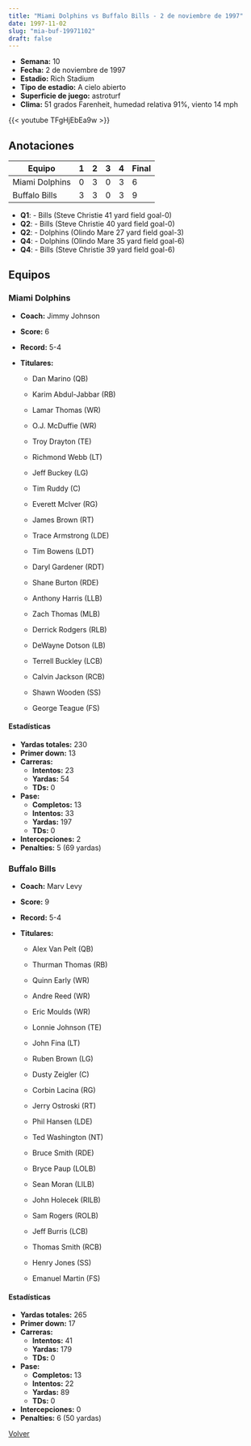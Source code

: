 ```yaml
---
title: "Miami Dolphins vs Buffalo Bills - 2 de noviembre de 1997"
date: 1997-11-02
slug: "mia-buf-19971102"
draft: false
---
```


- **Semana:** 10
- **Fecha:** 2 de noviembre de 1997
- **Estadio:** Rich Stadium
- **Tipo de estadio:** A cielo abierto
- **Superficie de juego:** astroturf
- **Clima:** 51 grados Farenheit, humedad relativa 91%, viento 14 mph


{{< youtube TFgHjEbEa9w >}}


## Anotaciones
| Equipo | 1 | 2 | 3 | 4 | Final |
|--------|---|---|---|---|-------|
| Miami Dolphins  | 0 | 3 | 0 | 3  | 6 |
| Buffalo Bills  | 3 | 3 | 0 | 3  | 9 |
- **Q1**:  - Bills (Steve Christie 41 yard field goal-0)
- **Q2**:  - Bills (Steve Christie 40 yard field goal-0)
- **Q2**:  - Dolphins (Olindo Mare 27 yard field goal-3)
- **Q4**:  - Dolphins (Olindo Mare 35 yard field goal-6)
- **Q4**:  - Bills (Steve Christie 39 yard field goal-6)


## Equipos


### Miami Dolphins
* **Coach:** Jimmy Johnson
* **Score:** 6
* **Record:** 5-4
* **Titulares:** 

  * Dan Marino (QB) 

  * Karim Abdul-Jabbar (RB) 

  * Lamar Thomas (WR) 

  * O.J. McDuffie (WR) 

  * Troy Drayton (TE) 

  * Richmond Webb (LT) 

  * Jeff Buckey (LG) 

  * Tim Ruddy (C) 

  * Everett McIver (RG) 

  * James Brown (RT) 

  * Trace Armstrong (LDE) 

  * Tim Bowens (LDT) 

  * Daryl Gardener (RDT) 

  * Shane Burton (RDE) 

  * Anthony Harris (LLB) 

  * Zach Thomas (MLB) 

  * Derrick Rodgers (RLB) 

  * DeWayne Dotson (LB) 

  * Terrell Buckley (LCB) 

  * Calvin Jackson (RCB) 

  * Shawn Wooden (SS) 

  * George Teague (FS) 

#### Estadísticas
* **Yardas totales:** 230
* **Primer down:** 13
* **Carreras:**
  * **Intentos:** 23
  * **Yardas:** 54
  * **TDs:** 0
* **Pase:**
  * **Completos:** 13
  * **Intentos:** 33
  * **Yardas:** 197
  * **TDs:** 0
* **Intercepciones:** 2
* **Penalties:** 5 (69 yardas)

### Buffalo Bills
* **Coach:** Marv Levy
* **Score:** 9
* **Record:** 5-4
* **Titulares:** 

  * Alex Van Pelt (QB) 

  * Thurman Thomas (RB) 

  * Quinn Early (WR) 

  * Andre Reed (WR) 

  * Eric Moulds (WR) 

  * Lonnie Johnson (TE) 

  * John Fina (LT) 

  * Ruben Brown (LG) 

  * Dusty Zeigler (C) 

  * Corbin Lacina (RG) 

  * Jerry Ostroski (RT) 

  * Phil Hansen (LDE) 

  * Ted Washington (NT) 

  * Bruce Smith (RDE) 

  * Bryce Paup (LOLB) 

  * Sean Moran (LILB) 

  * John Holecek (RILB) 

  * Sam Rogers (ROLB) 

  * Jeff Burris (LCB) 

  * Thomas Smith (RCB) 

  * Henry Jones (SS) 

  * Emanuel Martin (FS) 

#### Estadísticas
* **Yardas totales:** 265
* **Primer down:** 17
* **Carreras:**
  * **Intentos:** 41
  * **Yardas:** 179
  * **TDs:** 0
* **Pase:**
  * **Completos:** 13
  * **Intentos:** 22
  * **Yardas:** 89
  * **TDs:** 0
* **Intercepciones:** 0
* **Penalties:** 6 (50 yardas)


[Volver](/historia/1997)

